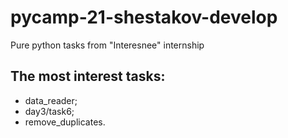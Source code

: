 # pycamp-21-shestakov-develop
 Pure python tasks from "Interesnee" internship

## The most interest tasks:
- data_reader;
- day3/task6;
- remove_duplicates.
